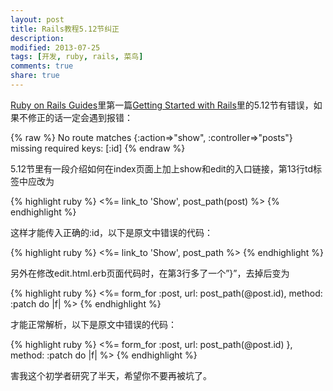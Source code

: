 ```yaml
---
layout: post
title: Rails教程5.12节纠正
description: 
modified: 2013-07-25
tags: [开发, ruby, rails, 菜鸟]
comments: true
share: true
---
```


[Ruby on Rails Guides](http://guides.rubyonrails.org/)里第一篇[Getting Started with Rails](http://guides.rubyonrails.org/getting_started.html)里的5.12节有错误，如果不修正的话一定会遇到报错：

{% raw %}
No route matches {:action=>"show", :controller=>"posts"} missing required keys: [:id]
{% endraw %}

5.12节里有一段介绍如何在index页面上加上show和edit的入口链接，第13行td标签中应改为

{% highlight ruby %}
<%= link_to 'Show', post_path(post) %>
{% endhighlight %}

这样才能传入正确的:id，以下是原文中错误的代码：

{% highlight ruby %}
<%= link_to 'Show', post_path %>
{% endhighlight %}

另外在修改edit.html.erb页面代码时，在第3行多了一个”}”，去掉后变为

{% highlight ruby %}
  <%= form_for :post, url: post_path(@post.id), method: :patch do |f| %>
{% endhighlight %}

才能正常解析，以下是原文中错误的代码：

{% highlight ruby %}
<%= form_for :post, url: post_path(@post.id) }, method: :patch do |f| %>
{% endhighlight %}

害我这个初学者研究了半天，希望你不要再被坑了。
